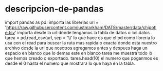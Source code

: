 # descripcion-de-pandas

import pandas as pd: importa las librerias 
url = 'https://raw.githubusercontent.com/justmarkham/DAT8/master/data/chipotle.tsv' importa desde la url donde tengamos la tabla de datos o los datos
tarea = pd.read_csv(url, sep = '\t' lo que hace es que el pd como libreria lo usa con el read para buscar la ruta mas rapida o exacta donde esta nuestro archivo desde la url que nosotros agregamos antes y despues haga un espacio en blanco que lo demas este en blanco
tarea me muestra todo lo que hemos creado o exportado.
tarea.head(10) el numero que poganmos es desde el 0 hasta el numero que mostrara lo que haya en la tabla.
